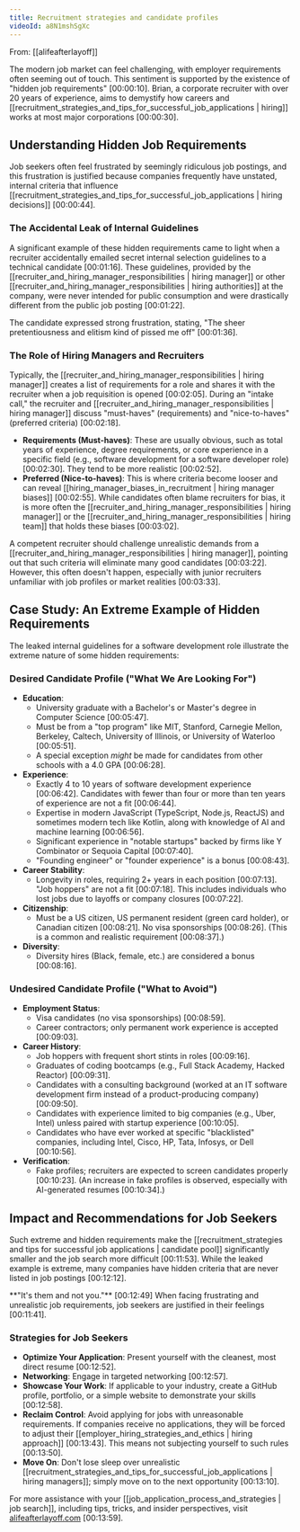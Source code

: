 ```yaml
---
title: Recruitment strategies and candidate profiles
videoId: a8N1mshSgXc
---
```


From: [[alifeafterlayoff]] <br/> 

The modern job market can feel challenging, with employer requirements often seeming out of touch. This sentiment is supported by the existence of "hidden job requirements" <a class="yt-timestamp" data-t="00:00:10">[00:00:10]</a>. Brian, a corporate recruiter with over 20 years of experience, aims to demystify how careers and [[recruitment_strategies_and_tips_for_successful_job_applications | hiring]] works at most major corporations <a class="yt-timestamp" data-t="00:00:30">[00:00:30]</a>.

## Understanding Hidden Job Requirements

Job seekers often feel frustrated by seemingly ridiculous job postings, and this frustration is justified because companies frequently have unstated, internal criteria that influence [[recruitment_strategies_and_tips_for_successful_job_applications | hiring decisions]] <a class="yt-timestamp" data-t="00:00:44">[00:00:44]</a>.

### The Accidental Leak of Internal Guidelines

A significant example of these hidden requirements came to light when a recruiter accidentally emailed secret internal selection guidelines to a technical candidate <a class="yt-timestamp" data-t="00:01:16">[00:01:16]</a>. These guidelines, provided by the [[recruiter_and_hiring_manager_responsibilities | hiring manager]] or other [[recruiter_and_hiring_manager_responsibilities | hiring authorities]] at the company, were never intended for public consumption and were drastically different from the public job posting <a class="yt-timestamp" data-t="00:01:22">[00:01:22]</a>.

The candidate expressed strong frustration, stating, "The sheer pretentiousness and elitism kind of pissed me off" <a class="yt-timestamp" data-t="00:01:36">[00:01:36]</a>.

### The Role of Hiring Managers and Recruiters

Typically, the [[recruiter_and_hiring_manager_responsibilities | hiring manager]] creates a list of requirements for a role and shares it with the recruiter when a job requisition is opened <a class="yt-timestamp" data-t="00:02:05">[00:02:05]</a>. During an "intake call," the recruiter and [[recruiter_and_hiring_manager_responsibilities | hiring manager]] discuss "must-haves" (requirements) and "nice-to-haves" (preferred criteria) <a class="yt-timestamp" data-t="00:02:18">[00:02:18]</a>.

*   **Requirements (Must-haves)**: These are usually obvious, such as total years of experience, degree requirements, or core experience in a specific field (e.g., software development for a software developer role) <a class="yt-timestamp" data-t="00:02:30">[00:02:30]</a>. They tend to be more realistic <a class="yt-timestamp" data-t="00:02:52">[00:02:52]</a>.
*   **Preferred (Nice-to-haves)**: This is where criteria become looser and can reveal [[hiring_manager_biases_in_recruitment | hiring manager biases]] <a class="yt-timestamp" data-t="00:02:55">[00:02:55]</a>. While candidates often blame recruiters for bias, it is more often the [[recruiter_and_hiring_manager_responsibilities | hiring manager]] or the [[recruiter_and_hiring_manager_responsibilities | hiring team]] that holds these biases <a class="yt-timestamp" data-t="00:03:02">[00:03:02]</a>.

A competent recruiter should challenge unrealistic demands from a [[recruiter_and_hiring_manager_responsibilities | hiring manager]], pointing out that such criteria will eliminate many good candidates <a class="yt-timestamp" data-t="00:03:22">[00:03:22]</a>. However, this often doesn't happen, especially with junior recruiters unfamiliar with job profiles or market realities <a class="yt-timestamp" data-t="00:03:33">[00:03:33]</a>.

## Case Study: An Extreme Example of Hidden Requirements

The leaked internal guidelines for a software development role illustrate the extreme nature of some hidden requirements:

### Desired Candidate Profile ("What We Are Looking For")

*   **Education**:
    *   University graduate with a Bachelor's or Master's degree in Computer Science <a class="yt-timestamp" data-t="00:05:47">[00:05:47]</a>.
    *   Must be from a "top program" like MIT, Stanford, Carnegie Mellon, Berkeley, Caltech, University of Illinois, or University of Waterloo <a class="yt-timestamp" data-t="00:05:51">[00:05:51]</a>.
    *   A special exception *might* be made for candidates from other schools with a 4.0 GPA <a class="yt-timestamp" data-t="00:06:28">[00:06:28]</a>.
*   **Experience**:
    *   Exactly 4 to 10 years of software development experience <a class="yt-timestamp" data-t="00:06:42">[00:06:42]</a>. Candidates with fewer than four or more than ten years of experience are not a fit <a class="yt-timestamp" data-t="00:06:44">[00:06:44]</a>.
    *   Expertise in modern JavaScript (TypeScript, Node.js, ReactJS) and sometimes modern tech like Kotlin, along with knowledge of AI and machine learning <a class="yt-timestamp" data-t="00:06:56">[00:06:56]</a>.
    *   Significant experience in "notable startups" backed by firms like Y Combinator or Sequoia Capital <a class="yt-timestamp" data-t="00:07:40">[00:07:40]</a>.
    *   "Founding engineer" or "founder experience" is a bonus <a class="yt-timestamp" data-t="00:08:43">[00:08:43]</a>.
*   **Career Stability**:
    *   Longevity in roles, requiring 2+ years in each position <a class="yt-timestamp" data-t="00:07:13">[00:07:13]</a>. "Job hoppers" are not a fit <a class="yt-timestamp" data-t="00:07:18">[00:07:18]</a>. This includes individuals who lost jobs due to layoffs or company closures <a class="yt-timestamp" data-t="00:07:22">[00:07:22]</a>.
*   **Citizenship**:
    *   Must be a US citizen, US permanent resident (green card holder), or Canadian citizen <a class="yt-timestamp" data-t="00:08:21">[00:08:21]</a>. No visa sponsorships <a class="yt-timestamp" data-t="00:08:26">[00:08:26]</a>. (This is a common and realistic requirement <a class="yt-timestamp" data-t="00:08:37">[00:08:37]</a>.)
*   **Diversity**:
    *   Diversity hires (Black, female, etc.) are considered a bonus <a class="yt-timestamp" data-t="00:08:16">[00:08:16]</a>.

### Undesired Candidate Profile ("What to Avoid")

*   **Employment Status**:
    *   Visa candidates (no visa sponsorships) <a class="yt-timestamp" data-t="00:08:59">[00:08:59]</a>.
    *   Career contractors; only permanent work experience is accepted <a class="yt-timestamp" data-t="00:09:03">[00:09:03]</a>.
*   **Career History**:
    *   Job hoppers with frequent short stints in roles <a class="yt-timestamp" data-t="00:09:16">[00:09:16]</a>.
    *   Graduates of coding bootcamps (e.g., Full Stack Academy, Hacked Reactor) <a class="yt-timestamp" data-t="00:09:31">[00:09:31]</a>.
    *   Candidates with a consulting background (worked at an IT software development firm instead of a product-producing company) <a class="yt-timestamp" data-t="00:09:50">[00:09:50]</a>.
    *   Candidates with experience limited to big companies (e.g., Uber, Intel) unless paired with startup experience <a class="yt-timestamp" data-t="00:10:05">[00:10:05]</a>.
    *   Candidates who have ever worked at specific "blacklisted" companies, including Intel, Cisco, HP, Tata, Infosys, or Dell <a class="yt-timestamp" data-t="00:10:56">[00:10:56]</a>.
*   **Verification**:
    *   Fake profiles; recruiters are expected to screen candidates properly <a class="yt-timestamp" data-t="00:10:23">[00:10:23]</a>. (An increase in fake profiles is observed, especially with AI-generated resumes <a class="yt-timestamp" data-t="00:10:34">[00:10:34]</a>.)

## Impact and Recommendations for Job Seekers

Such extreme and hidden requirements make the [[recruitment_strategies and tips for successful job applications | candidate pool]] significantly smaller and the job search more difficult <a class="yt-timestamp" data-t="00:11:53">[00:11:53]</a>. While the leaked example is extreme, many companies have hidden criteria that are never listed in job postings <a class="yt-timestamp" data-t="00:12:12">[00:12:12]</a>.

<div class="callout">
    **"It's them and not you."** <a class="yt-timestamp" data-t="00:12:49">[00:12:49]</a>
    When facing frustrating and unrealistic job requirements, job seekers are justified in their feelings <a class="yt-timestamp" data-t="00:11:41">[00:11:41]</a>.
</div>

### Strategies for Job Seekers

*   **Optimize Your Application**: Present yourself with the cleanest, most direct resume <a class="yt-timestamp" data-t="00:12:52">[00:12:52]</a>.
*   **Networking**: Engage in targeted networking <a class="yt-timestamp" data-t="00:12:57">[00:12:57]</a>.
*   **Showcase Your Work**: If applicable to your industry, create a GitHub profile, portfolio, or a simple website to demonstrate your skills <a class="yt-timestamp" data-t="00:12:58">[00:12:58]</a>.
*   **Reclaim Control**: Avoid applying for jobs with unreasonable requirements. If companies receive no applications, they will be forced to adjust their [[employer_hiring_strategies_and_ethics | hiring approach]] <a class="yt-timestamp" data-t="00:13:43">[00:13:43]</a>. This means not subjecting yourself to such rules <a class="yt-timestamp" data-t="00:13:50">[00:13:50]</a>.
*   **Move On**: Don't lose sleep over unrealistic [[recruitment_strategies_and_tips_for_successful_job_applications | hiring managers]]; simply move on to the next opportunity <a class="yt-timestamp" data-t="00:13:10">[00:13:10]</a>.

For more assistance with your [[job_application_process_and_strategies | job search]], including tips, tricks, and insider perspectives, visit [alifeafterlayoff.com](https://alifeafterlayoff.com) <a class="yt-timestamp" data-t="00:13:59">[00:13:59]</a>.